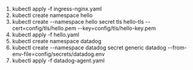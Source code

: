1. kubectl apply -f ingress-nginx.yaml
2. kubectl create namespace hello
3. kubectl create --namespace hello secret tls hello-tls --cert=config/tls/hello.pem --key=config/tls/hello-key.pem
4. kubectl apply -f hello.yaml
5. kubectl create namespace datadog
6. kubectl create --namespace datadog secret generic datadog --from-env-file=config/secrets/datadog.env
7. kubectl apply -f datadog-agent.yaml

